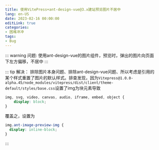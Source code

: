 ```yaml
---
title: 使用VitePress+ant-design-vue@3.x建站预览图片不居中
lang: en-US
date: 2023-02-16 00:00:00
editLink: true
categories: 
- 困难冲冲
tags: 
- Bug
---
```


::: warning 问题:
使用ant-design-vue的图片组件，预览时，弹出的图片向页面下左方偏移，不居中
:::

::: tip 解决：
排除图片本身问题、排除ant-design-vue问题、所以考虑是引用的某个样式重置了图片的默认样式。排查发现，因为`Vitepress@1.0.0-alpha.45/node_modules/vitepress/dist/client/theme-default/styles/base.css`设置了img为块元素导致
```css
img, svg, video, canvas, audio, iframe, embed, object {
    display: block;
}
```
覆盖之，设置为
```css
img.ant-image-preview-img {
  display: inline-block;
}
```
:::
